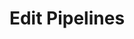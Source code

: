 ---
title: Edit Pipelines
excerpt: ''
deprecated: false
hidden: false
metadata:
  title: ''
  description: ''
  robots: index
next:
  description: ''
---